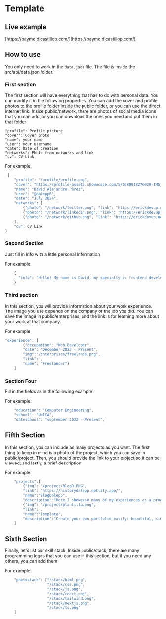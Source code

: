 ﻿# Template

## Live example

[https://payme.dlcastillop.com/](https://payme.dlcastillop.com/)

## How to use

You only need to work in the `data.json` file.
The file is inside the src/api/data.json folder.

### First section

The first section will have everything that has to do with personal data. You can modify it in the following properties. 
You can add the cover and profile photos to the profile folder inside the public folder, or you can use the direct internet link. 
Inside public/network, there are photos of social media icons that you can add, or you can download the ones you need and put them in that folder

    "profile": Profile picture
    "cover": Cover photo
    "name": your name
    "user": your username
    "date": Date of creation
    "networks": Photo from networks and link
    "cv": CV Link
    
For example:

```js
 {
    "profile": "/profile/profile.png",
    "cover": "https://profile-assets.showwcase.com/5/1680918270029-IMG_0115.jpg",
    "name": "David Alejandro Pèrez",
    "user": "@dalepp6",
    "date": "July 2024",
    "networks": [
        {"photo": "/network/twitter.png", "link": "https://erickdevup.netlify.app/"},
        {"photo": "/network/linkedin.png", "link": "https://erickdevup.netlify.app/"},
        {"photo": "/network/github.png", "link": "https://erickdevup.netlify.app/"}
    ],
    "cv": CV Link
}
```

### Second Section

Just fill in info with a little personal information

For example:

```js
    {
      "info": "Hello! My name is David, my specialty is frontend development. I'm very good at minimalist design, although I like to go a little further. If you're looking for a frontend developer, look no further. I'm the person you need! "
    }
```

### Third section

In this section, you will provide information about your work experience. The image you use depends on the company or the job you did. You can save the image in public/enterprises, and the link is for learning more about your work at that company.

For example:

```js
"experience": [
        {"occupation": "Web Developer", 
        "date": "December 2023 - Present", 
        "img":"/enterprises/freelance.png", 
        "link": , 
        "name": "Freelancer"}
    ]
```

### Section Four

Fill in the fields as in the following example

For example:

```js
    "education": "Computer Engineering",
    "school": "UNICA",
    "dateschool": "september 2022 - Present",
```

## Fifth Section


In this section, you can include as many projects as you want. The first thing to keep in mind is a photo of the project, which you can save in public/project. Then, you should provide the link to your project so it can be viewed, and lastly, a brief description

For example:

```js
    "projects":[
        {"img": "/project/BlogD.PNG", 
        "link": "https://historydalepp.netlify.app/",
        "name":"BlogDalepp",
        "description":"Here I showcase many of my experiences as a programmer and I give you some advice based on my mistakes and successes"},
        {"img": "/project/plantilla.png", 
        "link": , 
        "name":"Template",
        "description":"Create your own portfolio easily: beautiful, simple, and without leaving out any important information."}
    ]
```


## Sixth Section

Finally, let's list our skill stack. Inside public/stack, there are many programming logos that you can use in this section, but if you need any others, you can add them

For example:

```js
    "photostack": ["/stack/html.png", 
                   "/stack/css.png", 
                   "/stack/js.png", 
                   "/stack/react.png", 
                   "/stack/tailwind.png", 
                   "/stack/nextjs.png", 
                   "/stack/ts.png"
    ]
```
